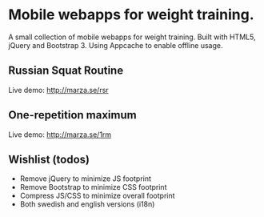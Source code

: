 Mobile webapps for weight training.
===============

A small collection of mobile webapps for weight training.
Built with HTML5, jQuery and Bootstrap 3.
Using Appcache to enable offline usage.

Russian Squat Routine
---------------
Live demo: http://marza.se/rsr

One-repetition maximum
---------------
Live demo: http://marza.se/1rm

Wishlist (todos)
---------------
* Remove jQuery to minimize JS footprint
* Remove Bootstrap to minimize CSS footprint
* Compress JS/CSS to minimize overall footprint
* Both swedish and english versions (i18n)
